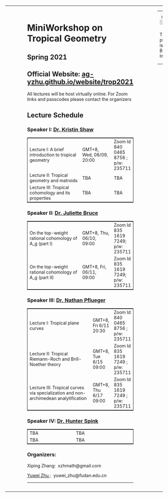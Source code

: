 

<table width="100%" height="100%" cellspacing="0" cellpadding="0" border="0">
<tr>
<td style="padding: 1em 5em 1em 5em" valign="top" width="800">

<h1>
MiniWorkshop on Tropical Geometry
</h1>
<h2>
Spring 2021
</h2>
<h2>
Official Website: 
 <a href="ag-yzhu.github.io/website/trop2021"> ag-yzhu.github.io/website/trop2021 </a> 
</h2>
<p>
All lectures will be host virtually online. For Zoom links and passcodes please contact the organizers
</p>
 
 

<h2>
Lecture Schedule
</h2>

<h3>
 Speaker I: <a href="https://www.mn.uio.no/math/english/people/aca/krisshaw/"> Dr. Kristin Shaw </a> 
 </h3>
<table width="50%" cellspacing="1" cellpadding="1" border="0" style="border-width: 1px; border-color:#000000; border-style: solid;">
<tr><td width="50%">Lecture I: A brief introduction to tropical geometry  </td> <td width="30%">    GMT+8, Wed, 06/09, 20:00  </td> <td width="20%">  Zoom Id 840 0465 8756 ; p/w: 235711   </td>  </tr>
<tr><td width="50%">Lecture II: Tropical geometry and matroids   </td>  <td width="30%">  TBA  </td> <td width="20%">   TBA    </td></tr>
<tr><td width="50%">Lecture III: Tropical cohomology and its properties  </td>   <td width="30%">  TBA   </td> <td width="20%">     TBA  </td></tr>
</table>
 
<h3>
 Speaker II: <a href="https://juliettebruce.github.io/"> Dr. Juliette Bruce </a> 
 </h3>
<table width="50%" cellspacing="1" cellpadding="1" border="0" style="border-width: 1px; border-color:#000000; border-style: solid;">
<tr><td width="50%">On the top-weight rational cohomology of A_g (part I)</td> <td width="30%">GMT+8, Thu, 06/10, 09:00 </td> <td width="20%">Zoom Id  835 1619 7249; p/w: 235711 </td> </tr>
<tr><td width="50%">On the top-weight rational cohomology of A_g (part II)</td> <td width="30%"> GMT+8, Fri, 06/11, 09:00 </td> <td width="20%">Zoom Id  835 1619 7249; p/w: 235711 </td></tr>
</table>
 
 <h3>
 Speaker III: <a href="https://npflueger.github.io//"> Dr. Nathan Pflueger </a> 
 </h3>
<table width="50%" cellspacing="1" cellpadding="1" border="0" style="border-width: 1px; border-color:#000000; border-style: solid;">
<tr><td width="60%">Lecture I:  Tropical plane curves </td> <td width="20%">    GMT+8, Fri 6/11 20:30  </td> <td width="20%">  Zoom Id 840 0465 8756 ; p/w: 235711  </td> </tr>
<tr><td width="60%">Lecture II: Tropical Riemann-Roch and Brill-Noether theory </td> <td width="20%"> GMT+8, Tue  6/15 09:00 </td> <td width="20%">  Zoom Id 835 1619 7249 ; p/w: 235711 </td> </tr>
<tr><td width="50%">Lecture III: Tropical curves via specialization and non-archimedean analytification</td><td width="20%"> GMT+8, Thu  6/17 09:00 </td><td width="20%"> Zoom Id 835 1619 7249 ; p/w: 235711 </td> </tr>
</table>

<h3>
 Speaker IV: <a href="https://math.stanford.edu/~hspink/"> Dr. Hunter Spink </a> 
 </h3>
<table width="70%" cellspacing="1" cellpadding="1" border="0" style="border-width: 1px; border-color:#000000; border-style: solid;">
<tr><td width="45%">TBA</td> <td width="10%"> TBA     </td> <td width="30%">     </td> <td width="25%">       </td></tr>
<tr><td width="45%">TBA</td> <td width="10%"> TBA     </td> <td width="30%">     </td> <td width="30%">       </td></tr>
</table>

 
<h3>
Organizers: 
</h3>
<p>
Xiping Zhang:&nbsp  xzhmath@gmail.com
</p>
<p>
 <a href="https://ag-yzhu.github.io/"> Yuwei Zhu </a>:&nbsp  yuwei_zhu@fudan.edu.cn
</p>
<hr>

<td  width="500" style = "vertical-align: top">

<table width="500" cellspacing="0" cellpadding="0" border="0">
<tr><td colspan="6"><img src="tropicalpic.png" width="500"></td></tr>
 <tr><td colspan="6"><p>This picture is from Bing Image</p> </td></tr>
</table>
&nbsp;

</td>
</tr>


</table>
